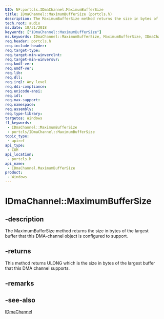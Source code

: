 ```yaml
---
UID: NF:portcls.IDmaChannel.MaximumBufferSize
title: IDmaChannel::MaximumBufferSize (portcls.h)
description: The MaximumBufferSize method returns the size in bytes of the largest buffer that this DMA-channel object is configured to support.
tech.root: audio
ms.date: 10/31/2018
keywords: ["IDmaChannel::MaximumBufferSize"]
ms.keywords: IDmaChannel::MaximumBufferSize, MaximumBufferSize, IDmaChannel.MaximumBufferSize, IDmaChannel::MaximumBufferSize, IDmaChannel.MaximumBufferSize
req.header: portcls.h
req.include-header: 
req.target-type: 
req.target-min-winverclnt: 
req.target-min-winversvr: 
req.kmdf-ver: 
req.umdf-ver: 
req.lib: 
req.dll: 
req.irql: Any level
req.ddi-compliance: 
req.unicode-ansi: 
req.idl: 
req.max-support: 
req.namespace: 
req.assembly: 
req.type-library: 
targetos: Windows
f1_keywords:
 - IDmaChannel::MaximumBufferSize
 - portcls/IDmaChannel::MaximumBufferSize
topic_type:
 - apiref
api_type:
 - COM
api_location:
 - portcls.h
api_name:
 - IDmaChannel.MaximumBufferSize
product:
 - Windows
---
```


# IDmaChannel::MaximumBufferSize


## -description

The MaximumBufferSize method returns the size in bytes of the largest buffer that this DMA-channel object is configured to support.

## -returns

This method returns ULONG which is the size in bytes of the largest buffer that this DMA channel supports.

## -remarks

## -see-also

[IDmaChannel](nn-portcls-idmachannel.md)

